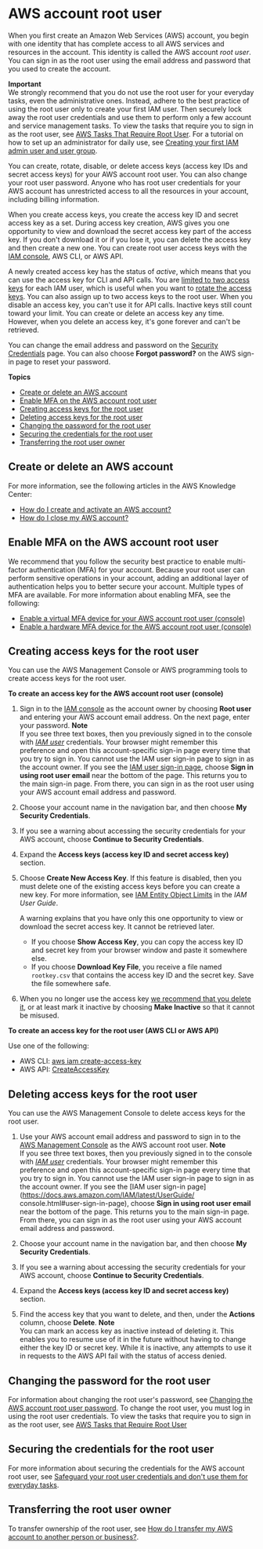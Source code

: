 # AWS account root user<a name="id_root-user"></a>

When you first create an Amazon Web Services \(AWS\) account, you begin with one identity that has complete access to all AWS services and resources in the account\. This identity is called the AWS account *root user*\. You can sign in as the root user using the email address and password that you used to create the account\.

**Important**  
We strongly recommend that you do not use the root user for your everyday tasks, even the administrative ones\. Instead, adhere to the best practice of using the root user only to create your first IAM user\. Then securely lock away the root user credentials and use them to perform only a few account and service management tasks\. To view the tasks that require you to sign in as the root user, see [AWS Tasks That Require Root User](https://docs.aws.amazon.com/general/latest/gr/aws_tasks-that-require-root.html)\. For a tutorial on how to set up an administrator for daily use, see [Creating your first IAM admin user and user group](getting-started_create-admin-group.md)\.

You can create, rotate, disable, or delete access keys \(access key IDs and secret access keys\) for your AWS account root user\. You can also change your root user password\. Anyone who has root user credentials for your AWS account has unrestricted access to all the resources in your account, including billing information\.

When you create access keys, you create the access key ID and secret access key as a set\. During access key creation, AWS gives you one opportunity to view and download the secret access key part of the access key\. If you don't download it or if you lose it, you can delete the access key and then create a new one\. You can create root user access keys with the [IAM console](https://console.aws.amazon.com/iam/home?#), AWS CLI, or AWS API\.

A newly created access key has the status of *active*, which means that you can use the access key for CLI and API calls\. You are [limited to two access keys](https://docs.aws.amazon.com/IAM/latest/UserGuide/reference_iam-quotas.html) for each IAM user, which is useful when you want to [rotate the access keys](https://docs.aws.amazon.com/general/latest/gr/aws-access-keys-best-practices.html#iam-user-access-keys)\. You can also assign up to two access keys to the root user\. When you disable an access key, you can't use it for API calls\. Inactive keys still count toward your limit\. You can create or delete an access key any time\. However, when you delete an access key, it's gone forever and can't be retrieved\.

You can change the email address and password on the [Security Credentials](https://console.aws.amazon.com/iam/home?#security_credential) page\. You can also choose **Forgot password?** on the AWS sign\-in page to reset your password\.

**Topics**
+ [Create or delete an AWS account](#id_root-user_manage_account)
+ [Enable MFA on the AWS account root user](#id_root-user_manage_mfa)
+ [Creating access keys for the root user](#id_root-user_manage_add-key)
+ [Deleting access keys for the root user](#id_root-user_manage_delete-key)
+ [Changing the password for the root user](#id_root-user_manage_password)
+ [Securing the credentials for the root user](#id_root-user_secure_credentials)
+ [Transferring the root user owner](#id_root-user_transfer_account)

## Create or delete an AWS account<a name="id_root-user_manage_account"></a>

For more information, see the following articles in the AWS Knowledge Center:
+ [How do I create and activate an AWS account?](http://aws.amazon.com/premiumsupport/knowledge-center/create-and-activate-aws-account/)
+ [How do I close my AWS account?](http://aws.amazon.com/premiumsupport/knowledge-center/close-aws-account/)

## Enable MFA on the AWS account root user<a name="id_root-user_manage_mfa"></a>

We recommend that you follow the security best practice to enable multi\-factor authentication \(MFA\) for your account\. Because your root user can perform sensitive operations in your account, adding an additional layer of authentication helps you to better secure your account\. Multiple types of MFA are available\. For more information about enabling MFA, see the following:
+ [Enable a virtual MFA device for your AWS account root user \(console\)](id_credentials_mfa_enable_virtual.md#enable-virt-mfa-for-root)
+ [Enable a hardware MFA device for the AWS account root user \(console\)](id_credentials_mfa_enable_physical.md#enable-hw-mfa-for-root)

## Creating access keys for the root user<a name="id_root-user_manage_add-key"></a>

You can use the AWS Management Console or AWS programming tools to create access keys for the root user\.

**To create an access key for the AWS account root user \(console\)**

1. Sign in to the [IAM console](https://console.aws.amazon.com/iam/) as the account owner by choosing **Root user** and entering your AWS account email address\. On the next page, enter your password\.
**Note**  
If you see three text boxes, then you previously signed in to the console with *[IAM user](https://docs.aws.amazon.com/IAM/latest/UserGuide/id_users.html)* credentials\. Your browser might remember this preference and open this account\-specific sign\-in page every time that you try to sign in\. You cannot use the IAM user sign\-in page to sign in as the account owner\. If you see the [IAM user sign\-in page](https://docs.aws.amazon.com/IAM/latest/UserGuide/console.html#user-sign-in-page), choose **Sign in using root user email** near the bottom of the page\. This returns you to the main sign\-in page\. From there, you can sign in as the root user using your AWS account email address and password\.

1. Choose your account name in the navigation bar, and then choose **My Security Credentials**\. 

1. If you see a warning about accessing the security credentials for your AWS account, choose **Continue to Security Credentials**\.

1. Expand the **Access keys \(access key ID and secret access key\)** section\.

1. Choose **Create New Access Key**\. If this feature is disabled, then you must delete one of the existing access keys before you can create a new key\. For more information, see [IAM Entity Object Limits](https://docs.aws.amazon.com/IAM/latest/UserGuide/reference_iam-quotas.html#reference_iam-quotas-entities) in the *IAM User Guide*\. 

   A warning explains that you have only this one opportunity to view or download the secret access key\. It cannot be retrieved later\. 
   + If you choose **Show Access Key**, you can copy the access key ID and secret key from your browser window and paste it somewhere else\.
   + If you choose **Download Key File**, you receive a file named `rootkey.csv` that contains the access key ID and the secret key\. Save the file somewhere safe\. 

1. When you no longer use the access key [we recommend that you delete it](best-practices.md#remove-credentials), or at least mark it inactive by choosing **Make Inactive** so that it cannot be misused\.

**To create an access key for the root user \(AWS CLI or AWS API\)**

Use one of the following:
+ AWS CLI: [aws iam create\-access\-key](https://docs.aws.amazon.com/cli/latest/reference/iam/create-access-key.html)
+ AWS API: [CreateAccessKey](https://docs.aws.amazon.com/IAM/latest/APIReference/API_CreateAccessKey.html) 

## Deleting access keys for the root user<a name="id_root-user_manage_delete-key"></a>

You can use the AWS Management Console to delete access keys for the root user\.

1. Use your AWS account email address and password to sign in to the [AWS Management Console](https://console.aws.amazon.com/) as the AWS account root user\.
**Note**  
If you see three text boxes, then you previously signed in to the console with *[IAM user](https://docs.aws.amazon.com/IAM/latest/UserGuide/id_users.html)* credentials\. Your browser might remember this preference and open this account\-specific sign\-in page every time that you try to sign in\. You cannot use the IAM user sign\-in page to sign in as the account owner\. If you see the [IAM user sign\-in page](https://docs.aws.amazon.com/IAM/latest/UserGuide/ console.html#user-sign-in-page), choose **Sign in using root user email** near the bottom of the page\. This returns you to the main sign\-in page\. From there, you can sign in as the root user using your AWS account email address and password\.

1. Choose your account name in the navigation bar, and then choose **My Security Credentials**\. 

1. If you see a warning about accessing the security credentials for your AWS account, choose **Continue to Security Credentials**\.

1. Expand the **Access keys \(access key ID and secret access key\)** section\.

1. Find the access key that you want to delete, and then, under the **Actions** column, choose **Delete**\.
**Note**  
You can mark an access key as inactive instead of deleting it\. This enables you to resume use of it in the future without having to change either the key ID or secret key\. While it is inactive, any attempts to use it in requests to the AWS API fail with the status of access denied\.

## Changing the password for the root user<a name="id_root-user_manage_password"></a>

For information about changing the root user's password, see [Changing the AWS account root user password](id_credentials_passwords_change-root.md)\. To change the root user, you must log in using the root user credentials\. To view the tasks that require you to sign in as the root user, see [AWS Tasks that Require Root User](https://docs.aws.amazon.com/general/latest/gr/aws_tasks-that-require-root.html)

## Securing the credentials for the root user<a name="id_root-user_secure_credentials"></a>

For more information about securing the credentials for the AWS account root user, see [Safeguard your root user credentials and don't use them for everyday tasks](best-practices.md#lock-away-credentials)\.

## Transferring the root user owner<a name="id_root-user_transfer_account"></a>

To transfer ownership of the root user, see [How do I transfer my AWS account to another person or business?](https://aws.amazon.com/premiumsupport/knowledge-center/transfer-aws-account/)\. 